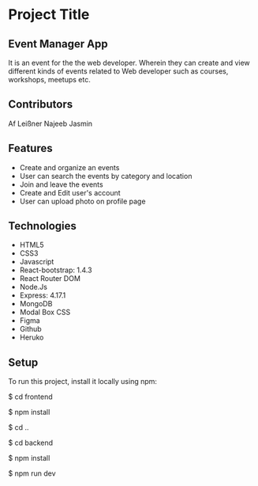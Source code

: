 # Project Title  
## Event Manager App 
  It is an event for the the web developer. Wherein they can create and view different kinds of events related to Web developer such as courses, workshops,         meetups   etc.
  
## Contributors
Af Leißner
Najeeb
Jasmin

## Features
* Create and organize an events 
* User can search the events by category and location
* Join and leave the events
* Create and Edit user's account 
* User can upload photo on profile page

## Technologies
* HTML5
* CSS3
* Javascript
* React-bootstrap: 1.4.3
* React Router DOM
* Node.Js
* Express: 4.17.1
* MongoDB
* Modal Box CSS
* Figma
* Github
* Heruko

## Setup 
  To run this project, install it locally using npm:
  


$ cd frontend 



$ npm install



$ cd ..



$ cd backend



$ npm install



$ npm run dev








  
  
  
  
 

